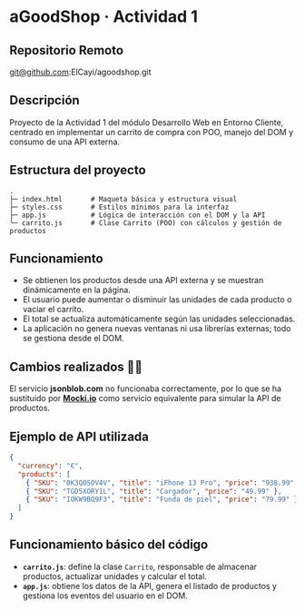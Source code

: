 # aGoodShop · Actividad 1

## Repositorio Remoto
git@github.com:ElCayi/agoodshop.git

## Descripción
Proyecto de la Actividad 1 del módulo Desarrollo Web en Entorno Cliente, centrado en implementar un carrito de compra con POO, manejo del DOM y consumo de una API externa.

## Estructura del proyecto
```
.
├─ index.html       # Maqueta básica y estructura visual
├─ styles.css       # Estilos mínimos para la interfaz
├─ app.js           # Lógica de interacción con el DOM y la API
└─ carrito.js       # Clase Carrito (POO) con cálculos y gestión de productos
```

## Funcionamiento
- Se obtienen los productos desde una API externa y se muestran dinámicamente en la página.  
- El usuario puede aumentar o disminuir las unidades de cada producto o vaciar el carrito.  
- El total se actualiza automáticamente según las unidades seleccionadas.  
- La aplicación no genera nuevas ventanas ni usa librerías externas; todo se gestiona desde el DOM.

## Cambios realizados 🚨🚨
El servicio **jsonblob.com** no funcionaba correctamente, por lo que se ha sustituido por **[Mocki.io](https://mocki.io/fake-json-api)** como servicio equivalente para simular la API de productos.

## Ejemplo de API utilizada
```json
{
  "currency": "€",
  "products": [
    { "SKU": "0K3QOSOV4V", "title": "iFhone 13 Pro", "price": "938.99" },
    { "SKU": "TGD5XORY1L", "title": "Cargador", "price": "49.99" },
    { "SKU": "IOKW9BQ9F3", "title": "Funda de piel", "price": "79.99" }
  ]
}
```

## Funcionamiento básico del código
- **`carrito.js`**: define la clase `Carrito`, responsable de almacenar productos, actualizar unidades y calcular el total.  
- **`app.js`**: obtiene los datos de la API, genera el listado de productos y gestiona los eventos del usuario en el DOM.


